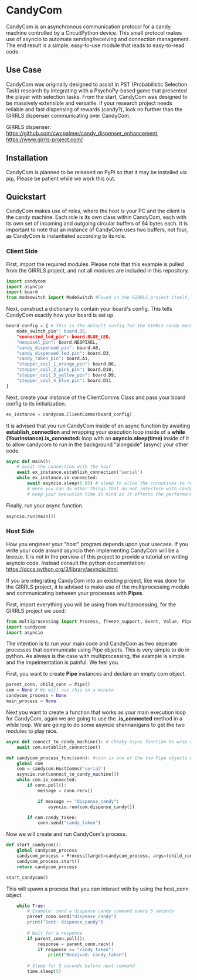 # CandyCom

CandyCom is an asynchronous communication protocol for a candy machine controlled by a CircuitPython device. This small protocol makes use of asyncio to automate sending/receiving and connection management. The end result is a simple, easy-to-use module that leads to easy-to-read code.

## Use Case

CandyCom was originally designed to assist in PST (Probabilistic Selection Task) research by integrating with a PsychoPy-based game that presented the player with selection tasks. From the start, CandyCom was designed to be massively extensible and versatile. If your research project needs reliable and fast dispensing of rewards (candy?), look no further than the GIRRLS dispenser communicating over CandyCom.

GIRRLS dispenser: https://github.com/cwcpalmer/candy_dispenser_enhancement, https://www.girrls-project.com/

## Installation

CandyCom is planned to be released on PyPi so that it may be installed via pip, Please be patient while we work this out.

## Quickstart

CandyCom makes use of roles, where the host is your PC and the client is the candy machine. Each role is its own class within CandyCom, each with its own set of incoming and outgoing circular buffers of 64 bytes each. It is important to note that an instance of CandyCom uses two buffers, not four, as CandyCom is instantiated according to its role. 

### Client Side

First, import the required modules. Please note that this example is pulled from the GIRRLS project, and not all modules are included in this repository.

```python
import candycom
import asyncio
import board
from modeswitch import ModeSwitch #Found in the GIRRLS project itself, used for switching between serial and ble.
```

Next, construct a dictionary to contain your board's config. This tells CandyCom exactly how your board is set up.

```python
board_config = { # this is the default config for the GIRRLS candy machine
    mode_switch_pin": board.D5,
    "connected_led_pin": board.BLUE_LED,
    "neopixel_pin": board.NEOPIXEL,
    "candy_dispensed_pin": board.A0,
    "candy_dispensed_led_pin": board.D3,
    "candy_taken_pin": board.A1,
    "stepper_coil_1_orange_pin": board.D6,
    "stepper_coil_2_pink_pin": board.D10,
    "stepper_coil_3_yellow_pin": board.D9,
    "stepper_coil_4_blue_pin": board.D11
}
```

Next, create your instance of the ClientComms Class and pass your board config to its initialization. 

```python
ex_instance = candycom.ClientComms(board_config)
```

It is advised that you run CandyCom inside of an async function by awaiting **establish_connection** and wrapping your execution loop inside of a **while (YourInstance).is_connected:** loop with an **asyncio.sleep(time)** inside of it to allow candycom to run in the background "alongside" (async) your other code.

```python
async def main():
    # await the connection with the host
    await ex_instance.establish_connection('serial') 
    while ex_instance.is_connected:
        await asyncio.sleep(0.05) # sleep to allow the coroutines to run
        # Here you can do other things that do not interfere with candycom's operations
        # Keep your execution time in mind as it effects the performance of CandyCom
```

Finally, run your async function.

```python
asyncio.run(main())
```

### Host Side

How you engineer your "host" program depends upon your usecase. If you write your code around asyncio then implementing CandyCom will be a breeze. It is not in the perview of this project to provide a tutorial on writing asyncio code. Instead consult the python documentation: https://docs.python.org/3/library/asyncio.html

If you are integrating CandyCom into an existing project, like was done for the GIRRLS project, it is advised to make use of the multiprocessing module and communicating between your processes with **Pipes**.

First, import everything you will be using from multiprocessing, for the GIRRLS project we used:

```python
from multiprocessing import Process, freeze_support, Event, Value, Pipe
import candycom
import asyncio
```

The intention is to run your main code and CandyCom as two seperate processes that communicate using Pipe objects. This is very simple to do in python. As always is the case with multiprocessing, the example is simple and the impelmentation is painful. We feel you.

First, you want to create **Pipe** instances and declare an empty com object.

```python
parent_conn, child_conn = Pipe()
com = None # We will use this in a minute
candycom_process = None
main_process = None
```

Next you want to create a function that works as your main execution loop for CandyCom, again we are going to use the **.is_connected** method in a while loop. We are going to do some asyncio shennanigans to get the two modules to play nice. 

```python
async def connect_to_candy_machine(): # cheaky async function to wrap conneciton establisment
    await com.establish_connection()

def candycom_process_func(conn): #conn is one of the two Pipe objects we instanced earlier
    global com
    com = candycom.HostComms('serial')
    asyncio.run(connect_to_candy_machine())
    while com.is_connected:
        if conn.poll():
            message = conn.recv()

            if message == "dispense_candy":
                asyncio.run(com.dispense_candy())

        if com.candy_taken:
            conn.send("candy_taken")
```

Now we will create and run CandyCom's process. 

```python
def start_candycom():
    global candycom_process
    candycom_process = Process(target=candycom_process, args=(child_conn,), daemon=True)
    candycom_process.start()
    return candycom_process

start_candycom()
```

This will spawn a process that you can interact with by using the host_conn object.

```python
    while True:
        # Example: send a dispense candy command every 5 seconds
        parent_conn.send("dispense_candy")
        print("Sent: dispense_candy")
        
        # Wait for a response
        if parent_conn.poll():
            response = parent_conn.recv()
            if response == "candy_taken":
                print("Received: candy_taken")
        
        # Sleep for 5 seconds before next command
        time.sleep(5)
```
